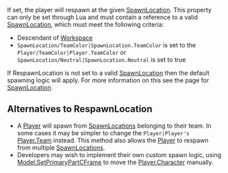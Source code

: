 If set, the player will respawn at the given [SpawnLocation](https://developer.roblox.com/en-us/api-reference/class/SpawnLocation). This property can only be set through Lua and must contain a reference to a valid [SpawnLocation](https://developer.roblox.com/en-us/api-reference/class/SpawnLocation), which must meet the following criteria:

*   Descendant of [Workspace](https://developer.roblox.com/en-us/api-reference/class/Workspace)
*   `SpawnLocation/TeamColor|SpawnLocation.TeamColor` is set to the `Player/TeamColor|Player.TeamColor` or `SpawnLocation/Neutral|SpawnLocation.Neutral` is set to true

If RespawnLocation is not set to a valid [SpawnLocation](https://developer.roblox.com/en-us/api-reference/class/SpawnLocation) then the default spawning logic will apply. For more information on this see the page for [SpawnLocation](https://developer.roblox.com/en-us/api-reference/class/SpawnLocation).

Alternatives to RespawnLocation
-------------------------------

*   A [Player](https://developer.roblox.com/en-us/api-reference/class/Player) will spawn from [SpawnLocations](https://developer.roblox.com/en-us/api-reference/class/SpawnLocation) belonging to their team. In some cases it may be simpler to change the `Player|Player's` [Player.Team](https://developer.roblox.com/en-us/api-reference/property/Player/Team) instead. This method also allows the [Player](https://developer.roblox.com/en-us/api-reference/class/Player) to respawn from multiple [SpawnLocations](https://developer.roblox.com/en-us/api-reference/class/SpawnLocation).
*   Developers may wish to implement their own custom spawn logic, using [Model:SetPrimaryPartCFrame](https://developer.roblox.com/en-us/api-reference/function/Model/SetPrimaryPartCFrame) to move the [Player.Character](https://developer.roblox.com/en-us/api-reference/property/Player/Character) manually.